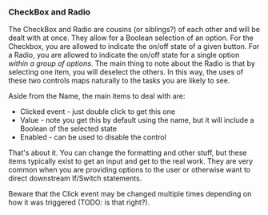 ### CheckBox and Radio

The CheckBox and Radio are cousins (or siblings?) of each other and will be dealt with at once. They allow for a Boolean selection of an option. For the Checkbox, you are allowed to indicate the on/off state of a given button. For a Radio, you are allowed to indicate the on/off state for a single option _within a group of options_. The main thing to note about the Radio is that by selecting one item, you will deselect the others. In this way, the uses of these two controls maps naturally to the tasks you are likely to see.

Aside from the Name, the main items to deal with are:

- Clicked event - just double click to get this one
- Value - note you get this by default using the name, but it will include a Boolean of the selected state
- Enabled - can be used to disable the control

That's about it. You can change the formatting and other stuff, but these items typically exist to get an input and get to the real work. They are very common when you are providing options to the user or otherwise want to direct downstream If/Switch statements.

Beware that the Click event may be changed multiple times depending on how it was triggered (TODO: is that right?).

